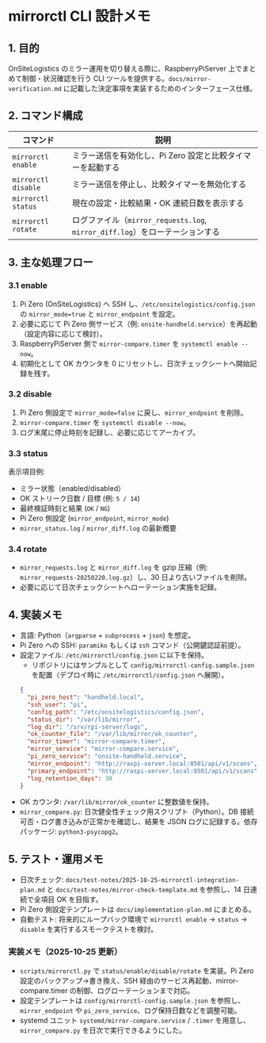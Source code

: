 # mirrorctl CLI 設計メモ

## 1. 目的
OnSiteLogistics のミラー運用を切り替える際に、RaspberryPiServer 上でまとめて制御・状況確認を行う CLI ツールを提供する。`docs/mirror-verification.md` に記載した決定事項を実装するためのインターフェース仕様。

## 2. コマンド構成

| コマンド | 説明 |
| --- | --- |
| `mirrorctl enable` | ミラー送信を有効化し、Pi Zero 設定と比較タイマーを起動する |
| `mirrorctl disable` | ミラー送信を停止し、比較タイマーを無効化する |
| `mirrorctl status` | 現在の設定・比較結果・OK 連続日数を表示する |
| `mirrorctl rotate` | ログファイル（`mirror_requests.log`, `mirror_diff.log`）をローテーションする |

## 3. 主な処理フロー

### 3.1 enable
1. Pi Zero (OnSiteLogistics) へ SSH し、`/etc/onsitelogistics/config.json` の `mirror_mode=true` と `mirror_endpoint` を設定。
2. 必要に応じて Pi Zero 側サービス（例: `onsite-handheld.service`）を再起動（設定内容に応じて検討）。
3. RaspberryPiServer 側で `mirror-compare.timer` を `systemctl enable --now`。
4. 初期化として OK カウンタを 0 にリセットし、日次チェックシートへ開始記録を残す。

### 3.2 disable
1. Pi Zero 側設定で `mirror_mode=false` に戻し、`mirror_endpoint` を削除。
2. `mirror-compare.timer` を `systemctl disable --now`。
3. ログ末尾に停止時刻を記録し、必要に応じてアーカイブ。

### 3.3 status
表示項目例:
- ミラー状態（enabled/disabled）
- OK ストリーク日数 / 目標 (例: `5 / 14`)
- 最終検証時刻と結果 (`OK` / `NG`)
- Pi Zero 側設定 (`mirror_endpoint`, `mirror_mode`)
- `mirror_status.log` / `mirror_diff.log` の最新概要

### 3.4 rotate
- `mirror_requests.log` と `mirror_diff.log` を gzip 圧縮（例: `mirror_requests-20250220.log.gz`）し、30 日より古いファイルを削除。
- 必要に応じて日次チェックシートへローテーション実施を記録。

## 4. 実装メモ
- 言語: Python（`argparse` + `subprocess` + `json`) を想定。
- Pi Zero への SSH: `paramiko` もしくは `ssh` コマンド（公開鍵認証前提）。
- 設定ファイル: `/etc/mirrorctl/config.json` に以下を保持。
  - リポジトリにはサンプルとして `config/mirrorctl-config.sample.json` を配置（デプロイ時に `/etc/mirrorctl/config.json` へ展開）。
  ```json
  {
    "pi_zero_host": "handheld.local",
    "ssh_user": "pi",
    "config_path": "/etc/onsitelogistics/config.json",
    "status_dir": "/var/lib/mirror",
    "log_dir": "/srv/rpi-server/logs",
    "ok_counter_file": "/var/lib/mirror/ok_counter",
    "mirror_timer": "mirror-compare.timer",
    "mirror_service": "mirror-compare.service",
    "pi_zero_service": "onsite-handheld.service",
    "mirror_endpoint": "http://raspi-server.local:8501/api/v1/scans",
    "primary_endpoint": "http://raspi-server.local:8501/api/v1/scans",
    "log_retention_days": 30
  }
  ```
- OK カウンタ: `/var/lib/mirror/ok_counter` に整数値を保持。
- `mirror_compare.py`: 日次健全性チェック用スクリプト（Python）。DB 接続可否・ログ書き込みが正常かを確認し、結果を JSON ログに記録する。依存パッケージ: `python3-psycopg2`。

## 5. テスト・運用メモ
- 日次チェック: `docs/test-notes/2025-10-25-mirrorctl-integration-plan.md` と `docs/test-notes/mirror-check-template.md` を参照し、14 日連続で全項目 OK を目指す。
- Pi Zero 側設定テンプレートは `docs/implementation-plan.md` にまとめる。
- 自動テスト: 将来的にループバック環境で `mirrorctl enable` → `status` → `disable` を実行するスモークテストを検討。

### 実装メモ（2025-10-25 更新）
- `scripts/mirrorctl.py` で `status/enable/disable/rotate` を実装。Pi Zero 設定のバックアップ→書き換え、SSH 経由のサービス再起動、mirror-compare.timer の制御、ログローテーションまで対応。
- 設定テンプレートは `config/mirrorctl-config.sample.json` を参照し、`mirror_endpoint` や `pi_zero_service`、ログ保持日数などを調整可能。
- systemd ユニット `systemd/mirror-compare.service` / `.timer` を用意し、`mirror_compare.py` を日次で実行できるようにした。

